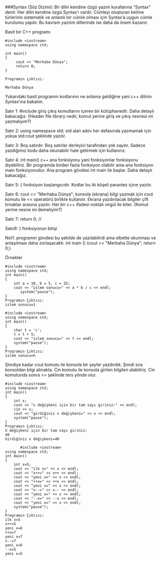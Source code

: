 ###Syntax (Söz Dizimi): 
Bir dilin kendine özgü yazım kurallarına “Syntax” denir. Her dilin kendine özgü Syntax’ı vardır. Cümleyi oluşturan kelime türlerinin sistematik ve anlamlı bir cümle olması için Syntax’a uygun cümle kurulumu yapılır. Bu kavram yazılım dillerinde ise daha da önem kazanır.


Basit bir C++ programı

```
#include <iostream>
using namespace std;

int main()
{
     cout << "Merhaba Dünya";
     return 0;
}

Programın çıktısı:

Merhaba Dünya
```


Yukarıdaki basit programın kodlarının ne anlama geldiğine yani c++ dilinin Syntax’ına bakalım.

Satır 1: #include <iostream>  giriş çıkış komutlarını içeren bir kütüphanedir. Daha detaylı bakacağız. (Header file library nedir, komut yerine giriş ve çıkış nesnesi mi yazmalıyım?)

Satır 2: using namespace std; std alan adını her defasında yazmamak için yoksa std:cout şeklinde yazılır.

Satır 3: Boş satırdır. Boş satırlar derleyici tarafından yok sayılır. Sadece yazdığımız kodu daha okunabilir hale getirmek için kullanırız.

Satır 4: int main() c++ ana fonksiyonu yani fonksiyonlar fonksiyonu diyebiliriz. Bir programda birden fazla fonksiyon olabilir ama ana fonksiyon main fonksiyonudur. Ana program gövdesi int main ile başlar. Daha detaylı bakacağız.

Satır 5: { fonksiyon başlangıcıdır. Kodlar bu iki köşeli parantez içine yazılır.

Satır 6: cout << "Merhaba Dünya"; konsola (ekrana) bilgi yazmak için cout komutu ile << operatörü birlikte kullanılır. Ekrana yazdırılacak bilgiler çift tırnaklar arasına yazılır. Her bir c++ ifadesi noktalı virgül ile biter. (Komut yerine nesne mi demeliyim?)

Satır 7: return 0; //



Satır8: } fonksiyonun bitişi

Not1: programın gövdesi bu şekilde de yazılabilirdi ama elbette okunması ve anlaşılması daha zorlaşacaktı. int main () {cout << "Merbaha Dünya"; return 0;} 

  
Örnekler
```
#include <iostream>
using namespace std;
int main()
{
	int a = 10, b = 5, c = 32;
	cout << "islem sonucu=" << a * b / c << endl;
       system("pause");
}
Programın Çıktısı:
islem sonucu=1

```

```
#include <iostream>
using namespace std;
int main()
{
	char t = 'c';
	t = t + 5;
	cout << "islem sonucu=" << t << endl;
	system("pause");
}
Programın Çıktısı: 
islem sonucu=h
```
Şimdiye kadar cout komutu ile konsola bir şeyler yazdırdık. Şimdi sıra konsoldan bilgi almakta. Cin komutu ile konsola girilen bilgileri alabiliriz. Cin komutunda sonra >> şeklinde ters yönde olur.

```
#include <iostream>
using namespace std;
int main()
{
	int x;
	cout << "x değişkeni için bir tam sayı giriniz:" << endl;
	cin >> x;
	cout << "girdiğiniz x değişkeni=" << x << endl;
	system("pause");
}
Programın Çıktısı:
X değişkeni için bir tam sayı giriniz:
40
Girdiğiniz x değişkeni=40
```
```  
       #include <iostream>
using namespace std;
int main()
{
	int x=5;
	cout << "ilk x=" << x << endl;
	cout << "x++=" << x++ << endl; 
	cout << "yeni x=" << x << endl;
	cout << "++x=" << ++x << endl;
	cout << "yeni x=" << x << endl;
	cout << "x--=" << x-- << endl;
	cout << "yeni x=" << x << endl;
	cout << "--x=" << --x << endl;
	cout << "yeni x=" << x << endl;
	system("pause");
}
Programın Çıktısı:
ilk x=5
x++=5
yeni x=6
++x=7
yeni x=7
x--=7
yeni x=6
--x=5
yeni x=5
```


